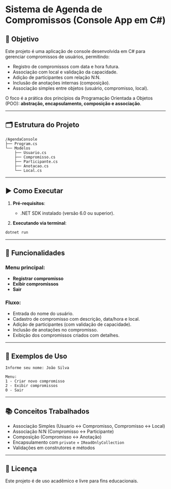 # Sistema de Agenda de Compromissos (Console App em C#)

## 📌 Objetivo

Este projeto é uma aplicação de console desenvolvida em C# para gerenciar compromissos de usuários, permitindo:

- Registro de compromissos com data e hora futura.
- Associação com local e validação da capacidade.
- Adição de participantes com relação N:N.
- Inclusão de anotações internas (composição).
- Associação simples entre objetos (usuário, compromisso, local).

O foco é a prática dos princípios da Programação Orientada a Objetos (POO): **abstração, encapsulamento, composição e associação**.

---

## 🗂 Estrutura do Projeto

```
/AgendaConsole
├── Program.cs
└── Modelos
    ├── Usuario.cs
    ├── Compromisso.cs
    ├── Participante.cs
    ├── Anotacao.cs
    └── Local.cs
```

---

## ▶️ Como Executar

1. **Pré-requisitos**:
   - .NET SDK instalado (versão 6.0 ou superior).

2. **Executando via terminal**:

```bash
dotnet run
```

---

## 🧠 Funcionalidades

### Menu principal:
- **Registrar compromisso**
- **Exibir compromissos**
- **Sair**

### Fluxo:
- Entrada do nome do usuário.
- Cadastro de compromisso com descrição, data/hora e local.
- Adição de participantes (com validação de capacidade).
- Inclusão de anotações no compromisso.
- Exibição dos compromissos criados com detalhes.

---

## 🧪 Exemplos de Uso

```
Informe seu nome: João Silva

Menu:
1 - Criar novo compromisso
2 - Exibir compromissos
0 - Sair
```

---

## 📚 Conceitos Trabalhados

- Associação Simples (Usuario ↔ Compromisso, Compromisso ↔ Local)
- Associação N:N (Compromisso ↔ Participante)
- Composição (Compromisso ↔ Anotação)
- Encapsulamento com `private` + `IReadOnlyCollection`
- Validações em construtores e métodos

---

## 📘 Licença

Este projeto é de uso acadêmico e livre para fins educacionais.
